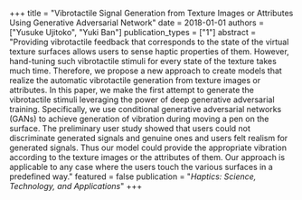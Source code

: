 +++
title = "Vibrotactile Signal Generation from Texture Images or Attributes Using Generative Adversarial Network"
date = 2018-01-01
authors = ["Yusuke Ujitoko", "Yuki Ban"]
publication_types = ["1"]
abstract = "Providing vibrotactile feedback that corresponds to the state of the virtual texture surfaces allows users to sense haptic properties of them. However, hand-tuning such vibrotactile stimuli for every state of the texture takes much time. Therefore, we propose a new approach to create models that realize the automatic vibrotactile generation from texture images or attributes. In this paper, we make the first attempt to generate the vibrotactile stimuli leveraging the power of deep generative adversarial training. Specifically, we use conditional generative adversarial networks (GANs) to achieve generation of vibration during moving a pen on the surface. The preliminary user study showed that users could not discriminate generated signals and genuine ones and users felt realism for generated signals. Thus our model could provide the appropriate vibration according to the texture images or the attributes of them. Our approach is applicable to any case where the users touch the various surfaces in a predefined way."
featured = false
publication = "*Haptics: Science, Technology, and Applications*"
+++

